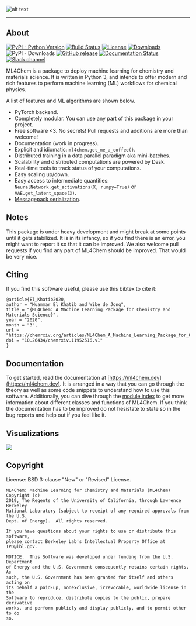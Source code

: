 ![alt text](https://raw.githubusercontent.com/muammar/ml4chem/master/docs/source/_static/ml4chem.png "Logo")

--------------------------------------------------------------------------------

## About
[![PyPI - Python Version](https://img.shields.io/pypi/pyversions/Django.svg)](https://github.com/muammar/mkchromecast/)
[![Build Status](https://travis-ci.com/muammar/ml4chem.svg?branch=master)](https://travis-ci.com/muammar/ml4chem)
[![License](https://img.shields.io/badge/license-BSD-green)](https://github.com/muammar/ml4chem/blob/master/LICENSE)
[![Downloads](https://img.shields.io/github/downloads/muammar/ml4chem/total.svg?maxAge=2592000?style=flat-square)](https://github.com/muammar/ml4chem/releases)
![PyPI - Downloads](https://img.shields.io/pypi/dm/ml4chem)
[![GitHub release](https://img.shields.io/github/release/muammar/ml4chem.svg)](https://github.com/muammar/ml4chem/releases/latest)
[![Documentation Status](https://readthedocs.org/projects/ml4chem/badge/?version=latest)](https://ml4chem.readthedocs.io/en/latest/?badge=latest)
[![Slack channel](https://img.shields.io/badge/slack-ml4chem-yellow.svg?logo=slack)](https://ml4chem.slack.com/)



ML4Chem is a package to deploy machine learning for chemistry and materials
science. It is written in Python 3, and intends to offer modern and rich
features to perform machine learning (ML) workflows for chemical physics.

A list of features and ML algorithms are shown below.

- PyTorch backend.
- Completely modular. You can use any part of this package in your project.
- Free software <3. No secrets! Pull requests and additions are more than
  welcome!
- Documentation (work in progress).
- Explicit and idiomatic: `ml4chem.get_me_a_coffee()`.
- Distributed training in a data parallel paradigm aka mini-batches.
- Scalability and distributed computations are powered by Dask.
- Real-time tools to track status of your computations.
- Easy scaling up/down.
- Easy access to intermediate quantities: `NeuralNetwork.get_activations(X, numpy=True)` or `VAE.get_latent_space(X)`.
- [Messagepack serialization](https://msgpack.org/index.html).

## Notes 

This package is under heavy development and might break at some points until
it gets stabilized. It is in its infancy, so if you find there is an error,
you might want to report it so that it can be improved. We also welcome pull
requests if you find any part of ML4Chem should be improved. That would be
very nice.

## Citing

If you find this software useful, please use this bibtex to cite it:

```
@article{El_Khatib2020,
author = "Muammar El Khatib and Wibe de Jong",
title = "{ML4Chem: A Machine Learning Package for Chemistry and Materials Science}",
year = "2020",
month = "3",
url = "https://chemrxiv.org/articles/ML4Chem_A_Machine_Learning_Package_for_Chemistry_and_Materials_Science/11952516",
doi = "10.26434/chemrxiv.11952516.v1"
}
```

## Documentation

To get started, read the documentation at
[https://ml4chem.dev](https://ml4chem.dev). It is arranged in a way that you
can go through the theory as well as some code snippets to understand how to
use this software. Additionally, you can dive through the [module
index](https://ml4chem.dev/genindex.html) to get more information about
different classes and functions of ML4Chem. If you think the documentation
has to be improved do not hesistate to state so in the bug reports and help
out if you feel like it.


## Visualizations

![](https://raw.githubusercontent.com/muammar/ml4chem/master/docs/source/_static/dask_dashboard.png)

## Copyright

License: BSD 3-clause "New" or "Revised" License.

```
ML4Chem: Machine Learning for Chemistry and Materials (ML4Chem) Copyright (c)
2019, The Regents of the University of California, through Lawrence Berkeley
National Laboratory (subject to receipt of any required approvals from the U.S.
Dept. of Energy).  All rights reserved.

If you have questions about your rights to use or distribute this software,
please contact Berkeley Lab's Intellectual Property Office at
IPO@lbl.gov.

NOTICE.  This Software was developed under funding from the U.S. Department
of Energy and the U.S. Government consequently retains certain rights.  As
such, the U.S. Government has been granted for itself and others acting on
its behalf a paid-up, nonexclusive, irrevocable, worldwide license in the
Software to reproduce, distribute copies to the public, prepare derivative
works, and perform publicly and display publicly, and to permit other to do
so.
```